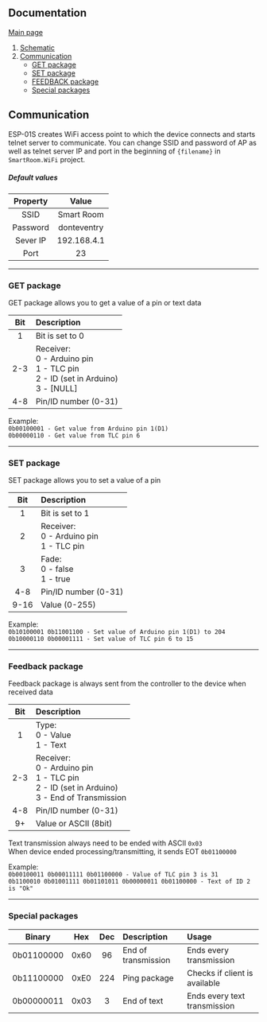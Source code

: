## Documentation

<a href="/./README.md">Main page</a>
<ol>
    <li><a href="/./docs/Schematic.md#schematic">Schematic</a></li>
    <li>
        <a href="#communication">Communication</a>
        <ul>
            <li><a href="#get-package">GET package</a></li>
            <li><a href="#set-package">SET package</a></li>
            <li><a href="#feedback-package">FEEDBACK package</a></li>
            <li><a href="#special-packages">Special packages</a></li>
        </ul>
    </li>
</ol>

## Communication

ESP-01S creates WiFi access point to which the device connects and starts telnet server to communicate.
You can change SSID and password of AP as well as telnet server IP and port in the beginning of `{filename}` in `SmartRoom.WiFi` project.<br>

##### Default values

|Property|Value|
|:-:|:-:|
|SSID|Smart Room|
|Password|donteventry|
|Sever IP|192.168.4.1|
|Port|23|

<hr>

### GET package
GET package allows you to get a value of a pin or text data

|Bit|Description|
|:---:|:---|
|1|Bit is set to 0|
|2-3|Receiver:<br>0 - Arduino pin<br>1 - TLC pin<br>2 - ID (set in Arduino)<br>3 - [NULL]|
|4-8|Pin/ID number (0-31)|

Example:<br>
`0b00100001 - Get value from Arduino pin 1(D1)`<br>
`0b00000110 - Get value from TLC pin 6`

<hr>

### SET package
SET package allows you to set a value of a pin

|Bit|Description|
|:---:|:---|
|1|Bit is set to 1|
|2|Receiver:<br>0 - Arduino pin<br>1 - TLC pin|
|3|Fade:<br>0 - false<br>1 - true|
|4-8|Pin/ID number (0-31)|
|9-16|Value (0-255)

Example:<br>
`0b10100001 0b11001100 - Set value of Arduino pin 1(D1) to 204`<br>
`0b10000110 0b00001111 - Set value of TLC pin 6 to 15`

<hr>

### Feedback package
Feedback package is always sent from the controller to the device when received data

|Bit|Description|
|:---:|:---|
|1|Type:<br>0 - Value<br>1 - Text|
|2-3|Receiver:<br>0 - Arduino pin<br>1 - TLC pin<br>2 - ID (set in Arduino)<br>3 - End of Transmission|
|4-8|Pin/ID number (0-31)|
|9+|Value or ASCII (8bit)|

Text transmission always need to be ended with ASCII `0x03`<br>
When device ended processing/transmitting, it sends EOT `0b01100000`

Example:<br>
`0b00100011 0b00011111 0b01100000 - Value of TLC pin 3 is 31`<br>
`0b1100010 0b01001111 0b01101011 0b00000011 0b01100000 - Text of ID 2 is "Ok"`

<hr>

### Special packages

|Binary|Hex|Dec|Description|Usage|
|:---:|:---:|:---:|:---|:---|
|0b01100000|0x60|96|End of transmission|Ends every transmission|
|0b11100000|0xE0|224|Ping package|Checks if client is available|
|0b00000011|0x03|3|End of text|Ends every text transmission|
